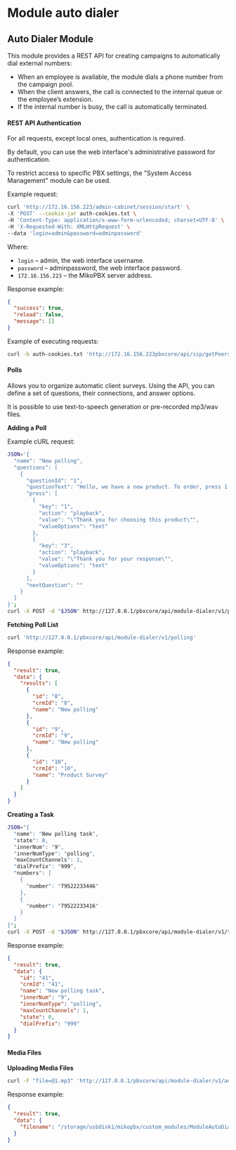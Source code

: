 # Module auto dialer

## Auto Dialer Module

This module provides a REST API for creating campaigns to automatically dial external numbers:

* When an employee is available, the module dials a phone number from the campaign pool.
* When the client answers, the call is connected to the internal queue or the employee’s extension.
* If the internal number is busy, the call is automatically terminated.

#### REST API Authentication

For all requests, except local ones, authentication is required.

By default, you can use the web interface's administrative password for authentication.

To restrict access to specific PBX settings, the "System Access Management" module can be used.

Example request:

```bash
curl 'http://172.16.156.223/admin-cabinet/session/start' \
-X 'POST' --cookie-jar auth-cookies.txt \
-H 'Content-Type: application/x-www-form-urlencoded; charset=UTF-8' \
-H 'X-Requested-With: XMLHttpRequest' \
--data 'login=admin&password=adminpassword'
```

Where:

* `login` – admin, the web interface username.
* `password` – adminpassword, the web interface password.
* `172.16.156.223` – the MikoPBX server address.

Response example:

```json
{
  "success": true,
  "reload": false,
  "message": []
}
```

Example of executing requests:

```bash
curl -b auth-cookies.txt 'http://172.16.156.223pbxcore/api/sip/getPeersStatuses'
```

#### Polls

Allows you to organize automatic client surveys. Using the API, you can define a set of questions, their connections, and answer options.

It is possible to use text-to-speech generation or pre-recorded mp3/wav files.

**Adding a Poll**

Example cURL request:

```bash
JSON='{
  "name": "New polling",
  "questions": [
    {
      "questionId": "1",
      "questionText": "Hello, we have a new product. To order, press 1. Not interested, press 2. To unsubscribe, press 3.",
      "press": [
        {
          "key": "1",
          "action": "playback",
          "value": "\"Thank you for choosing this product\"",
          "valueOptions": "text"
        },
        {
          "key": "3",
          "action": "playback",
          "value": "\"Thank you for your response\"",
          "valueOptions": "text"
        }
      ],
      "nextQuestion": ""
    }
  ]
}';
curl -X POST -d "$JSON" http://127.0.0.1/pbxcore/api/module-dialer/v1/polling
```

**Fetching Poll List**

```bash
curl 'http://127.0.0.1/pbxcore/api/module-dialer/v1/polling'
```

Response example:

```json
{
  "result": true,
  "data": {
    "results": [
      {
        "id": "8",
        "crmId": "8",
        "name": "New polling"
      },
      {
        "id": "9",
        "crmId": "9",
        "name": "New polling"
      },
      {
        "id": "10",
        "crmId": "10",
        "name": "Product Survey"
      }
    ]
  }
}
```

**Creating a Task**

```bash
JSON="{
  "name": "New polling task",
  "state": 0,
  "innerNum": "9",
  "innerNumType": "polling",
  "maxCountChannels": 1,
  "dialPrefix": "999",
  "numbers": [
    {
      "number": "79522233446"
    },
    {
      "number": "79522233416"
    }
  ]
}";
curl -X POST -d "$JSON" http://127.0.0.1/pbxcore/api/module-dialer/v1/task
```

Response example:

```json
{
  "result": true,
  "data": {
    "id": "41",
    "crmId": "41",
    "name": "New polling task",
    "innerNum": "9",
    "innerNumType": "polling",
    "maxCountChannels": 1,
    "state": 0,
    "dialPrefix": "999"
  }
}
```

#### Media Files

**Uploading Media Files**

```bash
curl -F "file=@1.mp3" 'http://127.0.0.1/pbxcore/api/module-dialer/v1/audio'
```

Response example:

```json
{
  "result": true,
  "data": {
    "filename": "/storage/usbdisk1/mikopbx/custom_modules/ModuleAutoDialer/db/audio/filename.mp3"
  }
}
```
